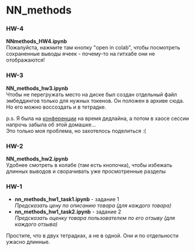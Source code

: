 # NN_methods

### HW-4
**NNmethods_HW4.ipynb**  
Пожалуйста, нажмите там кнопку "open in colab", чтобы посмотреть сохраненные выводы ячеек - почему-то на гитхабе они не отображаются!

### HW-3
**NN_methods_hw3.ipynb**  
Чтобы не перегружать место на диске был создан отдельный файл эмбеддингов только для нужных токенов. Он положен в архиве сюда. Но его можно воссоздать и в тетрадке.

p.s. Я была на [конференции](https://aistconf.org/program/program/) на время дедлайна, а потом в хаосе сессии напрочь забыла об этой домашке...   
Это только моя проблема, но захотелось поделиться :(

### HW-2
**NN_methods_hw2.ipynb**  
Удобнее смотреть в колабе (там есть кнопочка), чтобы избежать длинных выводов и сворачивать уже просмотренные разделы


### HW-1
* **nn_methods_hw1_task1.ipynb** - задание 1  
 *Предсказать цену по описанию товара (для каждого товара)*
* **nn_methods_hw1_task2.ipynb** - задание 2   
  *Предсказать оценку товара пользователем по его отзыву (для каждого отзыва)*

Простите, что в двух тетрадках, а не в одной. Они и по отдельности ужасно длинные.
